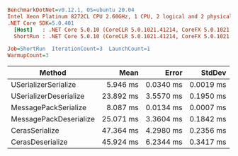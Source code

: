 ``` ini

BenchmarkDotNet=v0.12.1, OS=ubuntu 20.04
Intel Xeon Platinum 8272CL CPU 2.60GHz, 1 CPU, 2 logical and 2 physical cores
.NET Core SDK=5.0.401
  [Host]   : .NET Core 5.0.10 (CoreCLR 5.0.1021.41214, CoreFX 5.0.1021.41214), X64 RyuJIT
  ShortRun : .NET Core 5.0.10 (CoreCLR 5.0.1021.41214, CoreFX 5.0.1021.41214), X64 RyuJIT

Job=ShortRun  IterationCount=3  LaunchCount=1  
WarmupCount=3  

```
|                 Method |      Mean |     Error |    StdDev |
|----------------------- |----------:|----------:|----------:|
|   USerializerSerialize |  5.946 ms | 0.0340 ms | 0.0019 ms |
| USerializerDeserialize | 23.892 ms | 3.5570 ms | 0.1950 ms |
|   MessagePackSerialize |  8.087 ms | 0.0134 ms | 0.0007 ms |
| MessagePackDeserialize | 25.071 ms | 3.3604 ms | 0.1842 ms |
|         CerasSerialize | 47.364 ms | 4.2980 ms | 0.2356 ms |
|       CerasDeserialize | 45.924 ms | 6.2344 ms | 0.3417 ms |
